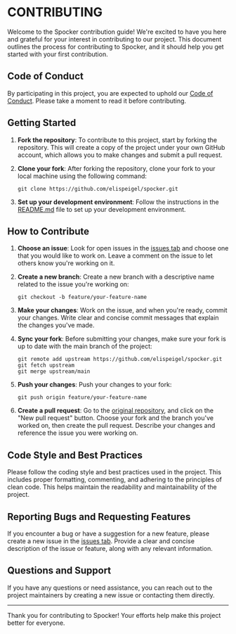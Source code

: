 # CONTRIBUTING

Welcome to the Spocker contribution guide! We're excited to have you here and grateful for your interest in contributing to our project. This document outlines the process for contributing to Spocker, and it should help you get started with your first contribution.

## Code of Conduct

By participating in this project, you are expected to uphold our [Code of Conduct](CODE_OF_CONDUCT.md). Please take a moment to read it before contributing.

## Getting Started

1. **Fork the repository**: To contribute to this project, start by forking the repository. This will create a copy of the project under your own GitHub account, which allows you to make changes and submit a pull request.

2. **Clone your fork**: After forking the repository, clone your fork to your local machine using the following command:

   ```
   git clone https://github.com/elispeigel/spocker.git
   ```

3. **Set up your development environment**: Follow the instructions in the [README.md](README.md) file to set up your development environment.

## How to Contribute

1. **Choose an issue**: Look for open issues in the [issues tab](https://github.com/elispeigel/spocker/issues) and choose one that you would like to work on. Leave a comment on the issue to let others know you're working on it.

2. **Create a new branch**: Create a new branch with a descriptive name related to the issue you're working on:

   ```
   git checkout -b feature/your-feature-name
   ```

3. **Make your changes**: Work on the issue, and when you're ready, commit your changes. Write clear and concise commit messages that explain the changes you've made.

4. **Sync your fork**: Before submitting your changes, make sure your fork is up to date with the main branch of the project:

   ```
   git remote add upstream https://github.com/elispeigel/spocker.git
   git fetch upstream
   git merge upstream/main
   ```

5. **Push your changes**: Push your changes to your fork:

   ```
   git push origin feature/your-feature-name
   ```

6. **Create a pull request**: Go to the [original repository](https://github.com/elispeigel/spocker), and click on the "New pull request" button. Choose your fork and the branch you've worked on, then create the pull request. Describe your changes and reference the issue you were working on.

## Code Style and Best Practices

Please follow the coding style and best practices used in the project. This includes proper formatting, commenting, and adhering to the principles of clean code. This helps maintain the readability and maintainability of the project.

## Reporting Bugs and Requesting Features

If you encounter a bug or have a suggestion for a new feature, please create a new issue in the [issues tab](https://github.com/elispeigel/spocker/issues). Provide a clear and concise description of the issue or feature, along with any relevant information.

## Questions and Support

If you have any questions or need assistance, you can reach out to the project maintainers by creating a new issue or contacting them directly.

---

Thank you for contributing to Spocker! Your efforts help make this project better for everyone.